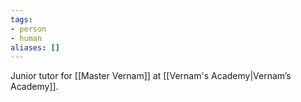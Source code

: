 ```yaml
---
tags:
- person
- human
aliases: []
---
```


Junior tutor for [[Master Vernam]] at [[Vernam's Academy|Vernam’s Academy]].
